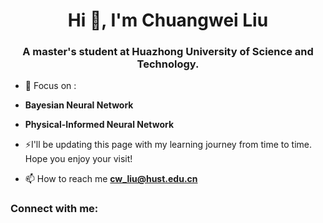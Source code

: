 <h1 align="center">Hi 👋, I'm Chuangwei Liu</h1>
<h3 align="center">A master's student at Huazhong University of Science and Technology.</h3>

- 🔭 Focus on :
- **Bayesian Neural Network**
- **Physical-Informed Neural Network**

- ⚡I'll be updating this page with my learning journey from time to time. Hope you enjoy your visit!

- 📫 How to reach me **cw_liu@hust.edu.cn**

<h3 align="left">Connect with me:</h3>
<p align="left">
</p>
